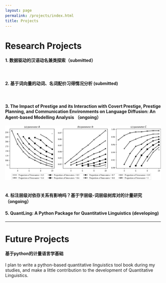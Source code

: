 ```yaml
---
layout: page
permalink: /projects/index.html
title: Projects
---
```


# Research Projects


#### 1. 数据驱动的汉语动名兼类探索（submitted）
<br>

#### 2. 基于词向量的动词、名词配价习得情况分析 (submitted)
<br>

#### 3. The Impact of Prestige and its Interaction with Covert Prestige, Prestige Planning, and Communication Environments on Language Diffusion: An Agent-based Modelling Analysis （ongoing）

<center>
<img src="/images/模拟.jpg">
</center>
<br>

#### 4. 标注层级对依存关系有影响吗？基于字层级-词层级树库对的计量研究 （ongoing）

#### 5. QuantLing: A Python Package for Quantitative Linguistics (developing)
---

# Future Projects

#### 基于python的计量语言学基础

I plan to write a python-based quantitative linguistics tool book during my studies, and make a little contribution to the development of Quantitative Linguistics.
